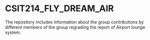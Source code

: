 # CSIT214_FLY_DREAM_AIR
The repository includes information about the group contributions by different members of the group regrading the report of Airport lounge system.
